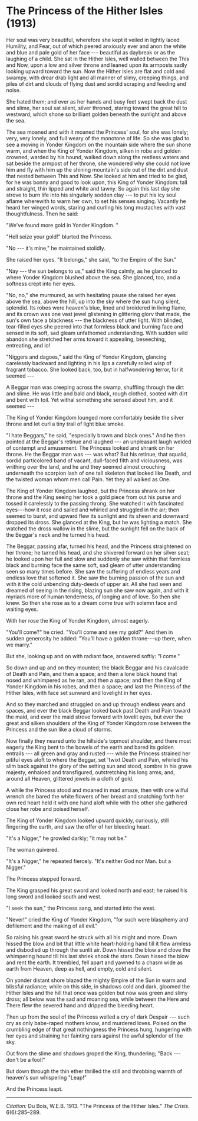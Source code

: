<!--
title:   The Princess of the Hither Isles
author:  Du Bois, W.E.B.
journal: The Crisis
year:    1913
volume:  6
issue:   6
pages:   285-289
-->

# The Princess of the Hither Isles (1913)

Her soul was very beautiful, wherefore she kept it veiled in lightly
laced Humility, and Fear, out of which peered anxiously ever and anon
the white and blue and pale gold of her face --- beautiful as daybreak or
as the laughing of a child. She sat in the Hither Isles, well walled
between the This and Now, upon a low and silver throne and leaned upon
its armposts sadly looking upward toward the sun. Now the Hither Isles
are flat and cold and swampy, with drear drab light and all manner of
slimy, creeping things, and piles of dirt and clouds of flying dust and
sordid scraping and feeding and noise.

She hated them; and ever as her hands and busy feet swept back the dust
and slime, her soul sat silent, silver throned, staring toward the great
hill to westward, which shone so brilliant golden beneath the sunlight
and above the sea.

The sea moaned and with it moaned the Princess' soul, for she was
lonely; very, very lonely, and full weary of the monotone of life. So
she was glad to see a moving in Yonder Kingdom on the mountain side
where the sun shone warm, and when the King of Yonder Kingdom, silken in
robe and golden crowned, warded by his hound, walked down along the
restless waters and sat beside the armpost of her throne, she wondered
why she could not love him and fly with him up the shining mountain's side out of the dirt and dust that nested between This and Now.
She looked at him and tried to be glad, for he was bonny and good to
look upon, this King of Yonder Kingdom: tall and straight, thin lipped
and white and tawny. So again this last day she strove to burn life into
his singularly sodden clay --- to put his icy soul aflame wherewith to
warm her own, to set his senses singing. Vacantly he heard her winged
words, staring and curling his long mustaches with vast thoughtfulness.
Then he said:

"We've found more gold in Yonder Kingdom. "

"Hell seize your gold!" blurted the Princess.

"No --- it's mine," he maintained stolidly.

She raised her eyes. "It belongs," she said, "to the Empire of the
Sun."

"Nay --- the sun belongs to us," said the King calmly, as he glanced to
where Yonder Kingdom blushed above the sea. She glanced, too, and a
softness crept into her eyes.

"No, no," she murmured, as with hesitating pause she raised her eyes
above the sea, above the hill, up into the sky where the sun hung
silent, splendid. Its robes were heaven's blue, lined and broidered in
living flame, and its crown was one vast jewel glistening in glittering
glorv that made, the sun's own face a blackness --- the blackness of utter
light. With blinded, tear-filled eyes she peered into that formless
black and burning face and sensed in its soft,
sad gleam unfathomed understanding. With sudden wild abandon she
stretched her arms toward it appealing, beseeching, entreating, and lo!

"Niggers and dagoes," said the King of Yonder Kingdom, glancing
carelessly backward and lighting in his lips a carefully rolled wisp of
fragrant tobacco. She looked back, too, but in halfwondering terror, for
it seemed ---

A Beggar man was creeping across the swamp, shuffling through the dirt
and slime. He was little and bald and black, rough clothed, sooted with
dirt and bent with toil. Yet withal something she sensed about him, and
it seemed ---

The King of Yonder Kingdom lounged more comfortably beside the silver
throne and let curl a tiny trail of light blue smoke.

"I hate Beggars," he said, "especially brown and black ones."
And he then pointed at the Beggar's retinue and laughed --- an unpleasant
laugh welded of contempt and amusement. The Princess looked and shrank
on her throne. He the Beggar man was --- was what? But his retinue, that
squalid, sordid particolored band of vacant, dull-faced filth and
viciousness, was writhing over the land, and he and they seemed almost
crouching underneath the scorpion lash of one tall skeleton that looked
like Death, and the twisted woman whom men call Pain. Yet they all
walked as One.

The King of Yonder Kingdom laughed, but the Princess shrank on her
throne and the King seeing her took a gold piece from out his purse and
tossed it carelessly to the passing throng. She watched it with
fascinated eyes---how it rose and sailed and whirled and struggled in
the air; then seemed to burst, and upward flew its sunlight and its
sheen and downward dropped its dross. She glanced at the King, but he
was lighting a match. She watched the dross wallow in the slime, but the
sunlight fell on the back of the Beggar's neck and he turned his head.

The Beggar, passing afar, turned his head, and the Princess straightened
on her throne; he turned his head, and she shivered forward on her
silver seat; he looked upon her full and slow and suddenly she saw
within that formless black and burning face the same soft, sad gleam of
utter understanding seen so many times before. She saw the suffering of
endless years and endless love that softened it. She saw the burning
passion of the sun and with it the cold unbending duty-deeds of upper
air. All she had seen and dreamed of seeing in the rising, blazing sun
she saw now again, and with it myriads more of human tenderness, of
longing and of love. So then she knew. So then she rose as to a dream
come true with solemn face and waiting eyes.

With her rose the King of Yonder Kingdom, almost eagerly.

"You'll come?" he cried. "You'll come and see my gold?" And then in
sudden generosity he added: "You'll
have a golden throne---up there, when we marry."

But she, looking up and on with radiant face, answered softly: "I
come."

So down and up and on they mounted; the black Beggar and his cavalcade
of Death and Pain, and then a space; and then a lone black hound that
nosed and whimpered as he ran, and then a space; and then the King of
Yonder Kingdom in his robes, and then a space; and last the Princess of
the Hither Isles, with face set sunward and lovelight in her eyes.

And so they marched and struggled on and up through endless years and
spaces, and ever the black Beggar looked back past Death and Pain toward
the maid, and ever the maid strove forward with lovelit eyes, but ever
the great and silken shoulders of the King of Yonder Kingdom rose
between the Princess and the sun like a cloud of storms.

Now finally they neared unto the hillside's topmost shoulder, and there
most eagerly the King bent to the bowels of the earth and bared its golden entrails --- all green and gray and rusted --- while the Princess strained her pitiful eyes aloft to where the Beggar, set 
'twixt Death and Pain, whirled his slim back against the glory of the setting sun and stood, sombre in his grave majesty, enhaloed and transfigured, outstretching his long arms; and, around all Heaven, glittered jewels in a cloth of gold. 

A while the Princess stood and moaned in mad amaze, then with one wilful wrench she bared the white flowers of her breast and snatching forth her own red heart held it with one hand aloft while with the other she gathered close her robe and poised herself. 

The King of Yonder Kingdom looked upward quickly, curiously, still fingering the earth, and saw the offer of her bleeding heart. 

"It's a Nigger," he growled darkly; "it may not be." 

The woman quivered. 

"It's a Nigger," he repeated fiercely. "It's neither God nor Man. but a Nigger." 

The Princess stepped forward. 

The King grasped his great sword and looked north and east; he raised his long sword and looked south and west. 

"I seek the sun," the Princess sang, and started into the west. 

"Never!" cried the King of Yonder Kingdom, "for such were blasphemy and defilement and the making of all evil." 

So raising his great sword he struck with all his might and more. Down hissed the blow and bit that little white heart-holding hand till it flew armless and disbodied up through the sunlit air. Down hissed the blow and clove the whimpering hound till his last shriek shook the stars. Down hissed the blow and rent the earth. It trembled, fell apart and yawned to a chasm wide as earth from Heaven, deep as hell, and empty, cold and silent. 

On yonder distant shore blazed the mighty Empire of the Sun in warm and 
blissful radiance; while on this side, in shadows cold and dark, gloomed
the Hither Isles and the hill that once was golden but now was green and
slimy dross; all below was the sad and moaning sea, while between the
Here and There flew the severed hand and dripped the bleeding heart.

Then up from the soul of the Princess welled a cry of dark
Despair --- such cry as only babe-raped mothers know, and murdered loves.
Poised on the crumbling edge of that great nothingness the Princess
hung, hungering with her eyes and straining her fainting ears against
the awful splendor of the sky.

Out from the slime and shadows groped the King, thundering; "Back ---
don't be a fool!"

But down through the thin ether thrilled the still and throbbing warmth
of heaven's sun whispering "Leap!"

And the Princess leapt.

______________
*Citation:* Du Bois, W.E.B. 1913. "The Princess of the Hither Isles." *The Crisis*. 6(6):285&ndash;289.